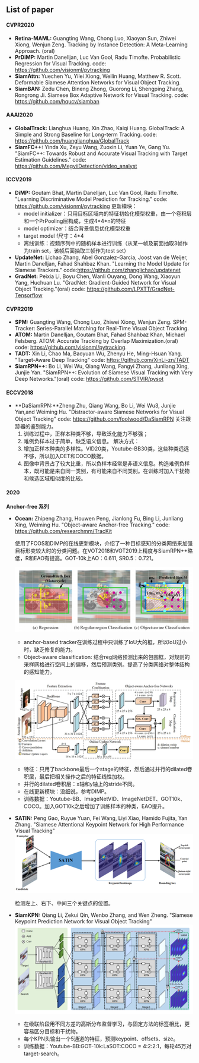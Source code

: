 ## List of paper
#### CVPR2020
- **Retina-MAML:** Guangting Wang, Chong Luo, Xiaoyan Sun, Zhiwei Xiong, Wenjun Zeng. Tracking by Instance Detection: A Meta-Learning Approach. (oral)
- **PrDiMP:** Martin Danelljan, Luc Van Gool, Radu Timofte. Probabilistic Regression for Visual Tracking.
code: https://github.com/visionml/pytracking
- **SiamAttn:** Yuechen Yu, Yilei Xiong, Weilin Huang, Matthew R. Scott. Deformable Siamese Attention Networks for Visual Object Tracking.
- **SiamBAN:** Zedu Chen, Bineng Zhong, Guorong Li, Shengping Zhang, Rongrong Ji. Siamese Box Adaptive Network for Visual Tracking.
code: https://github.com/hqucv/siamban


#### AAAI2020
- **GlobalTrack:** Lianghua Huang, Xin Zhao, Kaiqi Huang. GlobalTrack: A Simple and Strong Baseline for Long-term Tracking.
code: https://github.com/huanglianghua/GlobalTrack
- **SiamFC++:** Yinda Xu, Zeyu Wang, Zuoxin Li, Yuan Ye, Gang Yu. "SiamFC++: Towards Robust and Accurate Visual Tracking with Target Estimation Guidelines."
code: https://github.com/MegviiDetection/video_analyst

#### ICCV2019
- **DiMP:** Goutam Bhat, Martin Danelljan, Luc Van Gool, Radu Timofte. "Learning Discriminative Model Prediction for Tracking."
code: https://github.com/visionml/pytracking
更新模块：
    - model initializer：只用目标区域内的特征初始化模型权重，由一个卷积层和一个PrPooling层构成，生成4*4\*n的特征
    - model optimizer：结合背景信息优化模型权重
    - target model f尺寸：4*4
    - 离线训练：视频序列中的随机样本进行训练（从某一帧及前面抽取3帧作为train set，该帧后面抽取三帧作为test set）
- **UpdateNet:** Lichao Zhang, Abel Gonzalez-Garcia, Joost van de Weijer, Martin Danelljan, Fahad Shahbaz Khan. "Learning the Model Update for Siamese Trackers."
code:https://github.com/zhanglichao/updatenet
- **GradNet:** Peixia Li, Boyu Chen, Wanli Ouyang, Dong Wang, Xiaoyun Yang, Huchuan Lu. "GradNet: Gradient-Guided Network for Visual Object Tracking."(oral)
code: https://github.com/LPXTT/GradNet-Tensorflow

#### CVPR2019
- **SPM:** Guangting Wang, Chong Luo, Zhiwei Xiong, Wenjun Zeng. SPM-Tracker: Series-Parallel Matching for Real-Time Visual Object Tracking. 
- **ATOM:** Martin Danelljan, Goutam Bhat, Fahad Shahbaz Khan, Michael Felsberg. ATOM: Accurate Tracking by Overlap Maximization.(oral)
code: https://github.com/visionml/pytracking.
- **TADT:** Xin Li, Chao Ma, Baoyuan Wu, Zhenyu He, Ming-Hsuan Yang. "Target-Aware Deep Tracking"
code: https://github.com/XinLi-zn/TADT
- **SiamRPN++:** Bo Li, Wei Wu, Qiang Wang, Fangyi Zhang, Junliang Xing, Junjie Yan. "SiamRPN++: Evolution of Siamese Visual Tracking with Very Deep Networks."(oral)
code: https://github.com/STVIR/pysot

#### ECCV2018
- **DaSiamRPN:**Zheng Zhu, Qiang Wang, Bo Li, Wei Wu3, Junjie Yan,and Weiming Hu. "Distractor-aware Siamese Networks for Visual
Object Tracking"
code: https://github.com/foolwood/DaSiamRPN
关注跟踪器的鉴别能力。
    1. 训练过程中，正样本种类不够，导致泛化能力不够强；
    2. 难例负样本过于简单，缺乏语义信息。
解决方式：
    1. 增加正样本种类的多样性。VID20类，Youtube-BB30类，这些种类远远不够，所以加入DET和COCO数据。
    2. 图像中背景占了较大比重，所以负样本经常是非语义信息。构造难例负样本，既可能是来自同一类别，有可能来自不同类别。在训练时加入干扰物和候选区域相似度的比较。

#### 2020
**Anchor-free 系列**

- **Ocean:** Zhipeng Zhang, Houwen Peng, Jianlong Fu, Bing Li, Junliang Xing, Weiming Hu. "Object-aware Anchor-free Tracking."
code: https://github.com/researchmm/TracKit

    使用了FCOS和DIMP的在线更新模块，介绍了一种目标感知的分类网络来加强目标形变较大时的分类问题。在VOT2018和VOT2019上精度与SiamRPN++略低，R和EAO有提高。GOT-10k上AO：0.611, SR0.5：0.721。

    ![classification](paper_note/assert/Ocean_1.png)
    - anchor-based tracker在训练过程中只训练了IoU大的框，所以IoU过小时，缺乏修复的能力。
    - Object-aware classification: 结合reg网络预测出来的包围框，对规则的采样网格进行空间上的偏移，然后预测类别。提高了分类网络对整体结构的感知能力。

    ![classification](paper_note/assert/Ocean_2.png)
    - 特征：只用了backbone最后一个stage的特征，然后通过并行的dilated卷积层，最后把相关操作之后的特征线性加权。
    - 并行的dilated卷积层：x轴和y轴上的stride不同。
    - 在线更新模块：没细说，参考DIMP。
    - 训练数据：Youtube-BB、ImageNetVID、ImageNetDET、GOT10k、COCO。加入GOT10k之后增加了训练样本的种类，EAO提升。



- **SATIN:** Peng Gao, Ruyue Yuan, Fei Wang, Liyi Xiao, Hamido Fujita, Yan Zhang. "Siamese Attentional Keypoint Network for High Performance Visual Tracking"
![keypoint detection](paper_note/assert/SATIN_1.png)

    检测左上、右下、中间三个关键点的位置。



- **SiamKPN:** Qiang Li, Zekui Qin, Wenbo Zhang, and Wen Zheng. "Siamese Keypoint Prediction Network for Visual Object Tracking"
![framework](paper_note/assert/SiamKPN_1.png)
    - 在级联阶段用不同方差的高斯分布监督学习，与固定方法的标签相比，更容易区分目标和干扰物。
    - 每个KPN头输出一个5通道的特征，预测keypoint、offsets、size。
    - 训练数据：Youtube-BB:GOT-10k:LaSOT:COCO = 4:2:2:1，每轮45万对target-search。